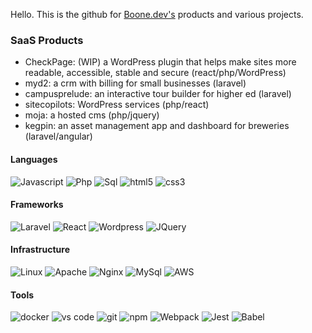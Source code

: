 Hello. This is the github for [Boone.dev's](https://boone.dev) products and various projects.

### SaaS Products
- CheckPage: (WIP) a WordPress plugin that helps make sites more readable, accessible, stable and secure (react/php/WordPress)
- myd2: a crm with billing for small businesses (laravel)
- campusprelude: an interactive tour builder for higher ed (laravel)
- sitecopilots: WordPress services (php/react)
- moja: a hosted cms (php/jquery)
- kegpin: an asset management app and dashboard for breweries (laravel/angular)


#### Languages
<p>
  <img alt='Javascript' src="https://img.shields.io/badge/-JavaScript-black?style=flat-square&logo=javascript"> 
  <img alt="Php" src="https://img.shields.io/badge/-PHP-black?style=flat-square&logo=php" />
  <img alt="Sql" src="https://img.shields.io/badge/-SQL-black?style=flat-square&logo=sql" />
  <img alt="html5" src="https://img.shields.io/badge/-HTML5-black?style=flat-square&logo=html5" />
  <img alt="css3" src="https://img.shields.io/badge/-css3-black?style=flat-square&logo=css3" />
</p>

#### Frameworks
<p>
  <img alt="Laravel" src="https://img.shields.io/badge/-Laravel-black?style=flat-square&logo=laravel" />
  <img alt='React' src="https://img.shields.io/badge/-React-black?style=flat-square&logo=react"> 
  <img alt='Wordpress' src="https://img.shields.io/badge/-WordPress-black?style=flat-square&logo=wordpress" > 
  <img alt='JQuery' src="https://img.shields.io/badge/-JQuery-black?style=flat-square&logo=jquery" > 
  
</p> 


#### Infrastructure
<p>
  <img src="https://img.shields.io/badge/-linux-black?style=flat-square&logo=linux" alt='Linux'> 
  <img src="https://img.shields.io/badge/-apache-black?style=flat-square&logo=apache" alt='Apache'> 
  <img src="https://img.shields.io/badge/-nginx-black?style=flat-square&logo=nginx" alt='Nginx'>
  <img src="https://img.shields.io/badge/-mySql-black?style=flat-square&logo=mySql" alt='MySql'>
  <img alt="AWS" src="https://img.shields.io/badge/Amazon_AWS-black?style=flat-for-the-badge&logo=amazon-aws&logoColor=white" />
</p>


#### Tools
<p>
  <img src="https://img.shields.io/badge/-Docker-black?style=flat-square&logo=docker" alt='docker'> 
  <img src="https://img.shields.io/badge/-Visual%20Studio%20Code-black?style=flat-square&logo=visual-studio-code&logoColor=007ACC" alt='vs code'> 
  <img alt="git" src="https://img.shields.io/badge/-Git-black?style=flat-square&logo=git&logoColor=white" />
  <img alt="npm" src="https://img.shields.io/badge/-NPM-black?style=flat-square&logo=npm&logoColor=white" />
  <img alt="Webpack" src="https://img.shields.io/badge/-Webpack-black?style=flat-square&logo=webpack&logoColor=white" />
  <img alt="Jest" src="https://img.shields.io/badge/-jest-black?style=flat-square&logo=Jest" />
  <img alt="Babel" src="https://img.shields.io/badge/-babel-black?style=flat-square&logo=Babel" />
</p>





